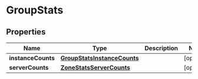 

# GroupStats

## Properties

Name | Type | Description | Notes
------------ | ------------- | ------------- | -------------
**instanceCounts** | [**GroupStatsInstanceCounts**](GroupStatsInstanceCounts.md) |  |  [optional]
**serverCounts** | [**ZoneStatsServerCounts**](ZoneStatsServerCounts.md) |  |  [optional]



